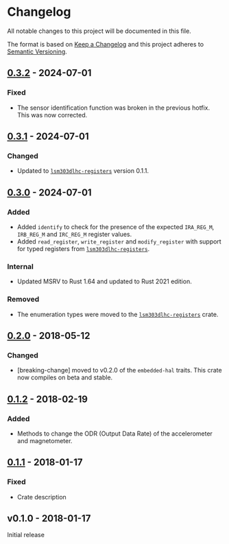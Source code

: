 # Changelog

All notable changes to this project will be documented in this file.

The format is based on [Keep a Changelog](http://keepachangelog.com/)
and this project adheres to [Semantic Versioning](http://semver.org/).

## [0.3.2] - 2024-07-01

[0.3.2]: https://github.com/sunsided/lsm303dlhc/releases/tag/v0.3.2

### Fixed

- The sensor identification function was broken in the previous hotfix. This was now corrected.

## [0.3.1] - 2024-07-01

[0.3.1]: https://github.com/sunsided/lsm303dlhc/releases/tag/v0.3.1

### Changed

- Updated to [`lsm303dlhc-registers`](https://crates.io/crates/lsm303dlhc-registers) version 0.1.1.

## [0.3.0] - 2024-07-01

[0.3.0]: https://github.com/sunsided/lsm303dlhc/releases/tag/v0.3.0

### Added

- Added `identify` to check for the presence of the expected `IRA_REG_M`, `IRB_REG_M` and `IRC_REG_M`
  register values.
- Added `read_register`, `write_register` and `modify_register` with support for typed registers from
  [`lsm303dlhc-registers`](https://crates.io/crates/lsm303dlhc-registers).

### Internal

- Updated MSRV to Rust 1.64 and updated to Rust 2021 edition.

### Removed

- The enumeration types were moved to the [`lsm303dlhc-registers`](https://crates.io/crates/lsm303dlhc-registers) crate.

## [0.2.0] - 2018-05-12

### Changed

- [breaking-change] moved to v0.2.0 of the `embedded-hal` traits. This crate now compiles on beta
  and stable.

## [0.1.2] - 2018-02-19

### Added

- Methods to change the ODR (Output Data Rate) of the accelerometer and magnetometer.

## [0.1.1] - 2018-01-17

### Fixed

- Crate description

## v0.1.0 - 2018-01-17

Initial release

[0.2.0]: https://github.com/sunsided/lsm303dlhc/compare/v0.1.2...v0.2.0

[0.1.2]: https://github.com/sunsided/lsm303dlhc/compare/v0.1.1...v0.1.2

[0.1.1]: https://github.com/sunsided/lsm303dlhc/compare/v0.1.0...v0.1.1
